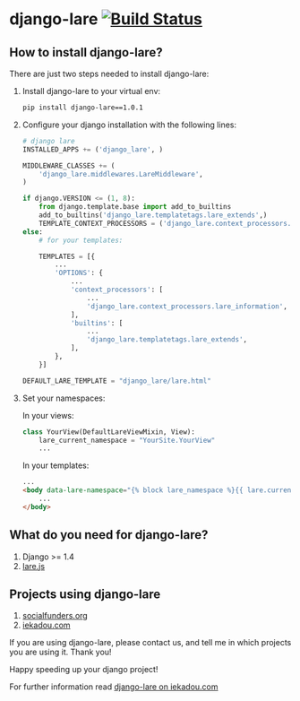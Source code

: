 # django-lare [![Build Status](https://secure.travis-ci.org/lare-team/django-lare.png)](http://travis-ci.org/lare-team/django-lare)

## How to install django-lare?

There are just two steps needed to install django-lare:

1. Install django-lare to your virtual env:

	```bash
	pip install django-lare==1.0.1
	```

2. Configure your django installation with the following lines:

	```python
    # django lare
    INSTALLED_APPS += ('django_lare', )

    MIDDLEWARE_CLASSES += (
        'django_lare.middlewares.LareMiddleware',
    )

    if django.VERSION <= (1, 8):
        from django.template.base import add_to_builtins
        add_to_builtins('django_lare.templatetags.lare_extends',)
        TEMPLATE_CONTEXT_PROCESSORS = ('django_lare.context_processors.lare_information',)
    else:
        # for your templates:

        TEMPLATES = [{
            ...
            'OPTIONS': {
                ...
                'context_processors': [
                    ...
                    'django_lare.context_processors.lare_information',
                ],
                'builtins': [
                    ...
                    'django_lare.templatetags.lare_extends',
                ],
            },
        }]

    DEFAULT_LARE_TEMPLATE = "django_lare/lare.html"
	```

3. Set your namespaces:

    In your views:

	```python
    class YourView(DefaultLareViewMixin, View):
        lare_current_namespace = "YourSite.YourView"
        ...
	```

	In your templates:

	```html
	...
    <body data-lare-namespace="{% block lare_namespace %}{{ lare.current_namespace }}{% endblock lare_namespace %}">
        ...
    </body>
	```

## What do you need for django-lare?

1. Django >= 1.4
2. [lare.js](https://github.com/lare-team/lare.js)

## Projects using django-lare

1. [socialfunders.org](https://socialfunders.org/)
2. [iekadou.com](http://www.iekadou.com/)

If you are using django-lare, please contact us, and tell me in which projects you are using it. Thank you!

Happy speeding up your django project!

For further information read [django-lare on iekadou.com](http://www.iekadou.com/programming/django-lare)
